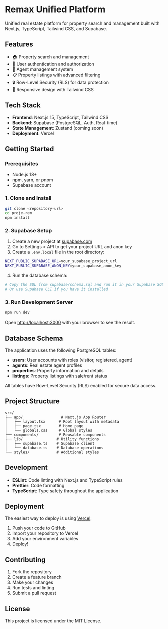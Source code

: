 # Remax Unified Platform

Unified real estate platform for property search and management built with Next.js, TypeScript, Tailwind CSS, and Supabase.

## Features

- 🏠 Property search and management
- 👥 User authentication and authorization
- 🏢 Agent management system
- 📋 Property listings with advanced filtering
- 🔒 Row-Level Security (RLS) for data protection
- 📱 Responsive design with Tailwind CSS

## Tech Stack

- **Frontend**: Next.js 15, TypeScript, Tailwind CSS
- **Backend**: Supabase (PostgreSQL, Auth, Real-time)
- **State Management**: Zustand (coming soon)
- **Deployment**: Vercel

## Getting Started

### Prerequisites

- Node.js 18+
- npm, yarn, or pnpm
- Supabase account

### 1. Clone and Install

```bash
git clone <repository-url>
cd proje-rem
npm install
```

### 2. Supabase Setup

1. Create a new project at [supabase.com](https://supabase.com)
2. Go to Settings > API to get your project URL and anon key
3. Create a `.env.local` file in the root directory:

```bash
NEXT_PUBLIC_SUPABASE_URL=your_supabase_project_url
NEXT_PUBLIC_SUPABASE_ANON_KEY=your_supabase_anon_key
```

4. Run the database schema:

```bash
# Copy the SQL from supabase/schema.sql and run it in your Supabase SQL editor
# Or use Supabase CLI if you have it installed
```

### 3. Run Development Server

```bash
npm run dev
```

Open [http://localhost:3000](http://localhost:3000) with your browser to see the result.

## Database Schema

The application uses the following PostgreSQL tables:

- **users**: User accounts with roles (visitor, registered, agent)
- **agents**: Real estate agent profiles
- **properties**: Property information and details
- **listings**: Property listings with sale/rent status

All tables have Row-Level Security (RLS) enabled for secure data access.

## Project Structure

```
src/
├── app/                 # Next.js App Router
│   ├── layout.tsx      # Root layout with metadata
│   ├── page.tsx        # Home page
│   └── globals.css     # Global styles
├── components/         # Reusable components
├── lib/               # Utility functions
│   ├── supabase.ts    # Supabase client
│   └── database.ts    # Database operations
└── styles/            # Additional styles
```

## Development

- **ESLint**: Code linting with Next.js and TypeScript rules
- **Prettier**: Code formatting
- **TypeScript**: Type safety throughout the application

## Deployment

The easiest way to deploy is using [Vercel](https://vercel.com):

1. Push your code to GitHub
2. Import your repository to Vercel
3. Add your environment variables
4. Deploy!

## Contributing

1. Fork the repository
2. Create a feature branch
3. Make your changes
4. Run tests and linting
5. Submit a pull request

## License

This project is licensed under the MIT License.
